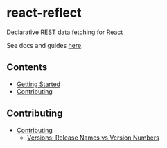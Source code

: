 # react-reflect
<!-- [![Circle CI](https://circleci.com/gh/finnfiddle/react-reflect/tree/master.svg?style=svg)](https://circleci.com/gh/finnfiddle/react-reflect/tree/master) -->
<!-- [![Travis-CI](https://travis-ci.org/finnfiddle/react-reflect.svg)](https://travis-ci.org/finnfiddle/react-reflect) -->

Declarative REST data fetching for React

See docs and guides [here](http://finnfiddle.github.io/react-interact/).

<!-- START doctoc generated TOC please keep comment here to allow auto update -->
<!-- DON'T EDIT THIS SECTION, INSTEAD RE-RUN doctoc TO UPDATE -->
## Contents

- [Getting Started](#getting-started)
- [Contributing](#contributing)

<!-- END doctoc generated TOC please keep comment here to allow auto update -->

<!-- ## Features

No features yet

## Getting Started

Add your getting started instructions here. -->

## Contributing

- [Contributing](docs/contributing/index.md)
  - [Versions: Release Names vs Version Numbers](docs/contributing/versions/index.md)
